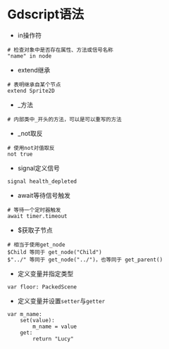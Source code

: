 # Gdscript语法

* in操作符

```
# 检查对象中是否存在属性、方法或信号名称
"name" in node
```

* extend继承

```
# 表明继承自某个节点
extend Sprite2D
```

* _方法

```
# 内部类中_开头的方法，可以是可以重写的方法
```

* _not取反

```
# 使用not对值取反
not true
```

* signal定义信号
```
signal health_depleted
```

* await等待信号触发
```
# 等待一个定时器触发
await timer.timeout
```

* $获取子节点
```
# 相当于使用get_node
$Child 等同于 get_node("Child")
$"../" 等同于 get_node("../")，也等同于 get_parent()
```

* 定义变量并指定类型
```
var floor: PackedScene
```

* 定义变量并设置`setter`与`getter`
```
var m_name:
    set(value):
        m_name = value
    get:
        return "Lucy"
```
